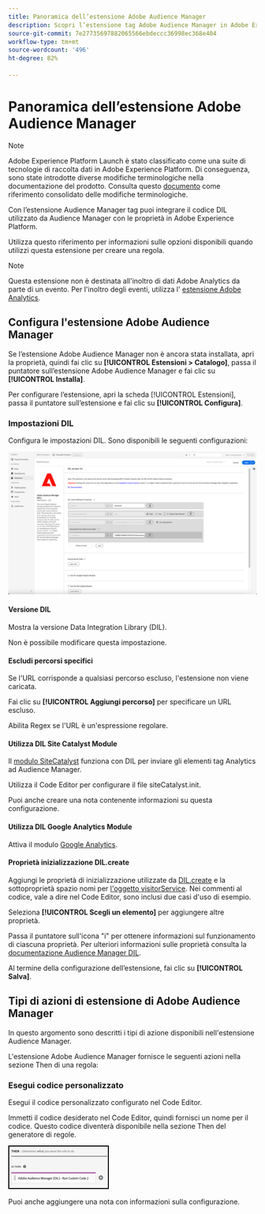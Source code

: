```yaml
---
title: Panoramica dell’estensione Adobe Audience Manager
description: Scopri l’estensione tag Adobe Audience Manager in Adobe Experience Platform.
source-git-commit: 7e27735697882065566ebdeccc36998ec368e404
workflow-type: tm+mt
source-wordcount: '496'
ht-degree: 82%

---
```


# Panoramica dell’estensione Adobe Audience Manager

>[!NOTE]
>
>Adobe Experience Platform Launch è stato classificato come una suite di tecnologie di raccolta dati in Adobe Experience Platform. Di conseguenza, sono state introdotte diverse modifiche terminologiche nella documentazione del prodotto. Consulta questo [documento](../../../term-updates.md) come riferimento consolidato delle modifiche terminologiche.

Con l’estensione Audience Manager tag puoi integrare il codice DIL utilizzato da Audience Manager con le proprietà in Adobe Experience Platform.

Utilizza questo riferimento per informazioni sulle opzioni disponibili quando utilizzi questa estensione per creare una regola.

>[!NOTE]
>
>Questa estensione non è destinata all&#39;inoltro di dati Adobe Analytics da parte di un evento. Per l&#39;inoltro degli eventi, utilizza l&#39; [estensione Adobe Analytics](../analytics/overview.md).

## Configura l&#39;estensione Adobe Audience Manager

Se l’estensione Adobe Audience Manager non è ancora stata installata, apri la proprietà, quindi fai clic su **[!UICONTROL Estensioni > Catalogo]**, passa il puntatore sull’estensione Adobe Audience Manager e fai clic su **[!UICONTROL Installa]**.

Per configurare l’estensione, apri la scheda [!UICONTROL Estensioni], passa il puntatore sull’estensione e fai clic su **[!UICONTROL Configura]**.

### Impostazioni DIL

Configura le impostazioni DIL. Sono disponibili le seguenti configurazioni:

![](../../../images/ext-aam-config.png)

#### Versione DIL

Mostra la versione Data Integration Library (DIL).

Non è possibile modificare questa impostazione.

#### Escludi percorsi specifici

Se l&#39;URL corrisponde a qualsiasi percorso escluso, l&#39;estensione non viene caricata.

Fai clic su **[!UICONTROL Aggiungi percorso]** per specificare un URL escluso.

Abilita Regex se l&#39;URL è un&#39;espressione regolare.

#### Utilizza DIL Site Catalyst Module

Il [modulo SiteCatalyst](https://experiencecloud.adobe.com/resources/help/it_IT/aam/r_dil_sc_init.html) funziona con DIL per inviare gli elementi tag Analytics ad Audience Manager.

Utilizza il Code Editor per configurare il file siteCatalyst.init.

Puoi anche creare una nota contenente informazioni su questa configurazione.

#### Utilizza DIL Google Analytics Module

Attiva il modulo [Google Analytics](https://experiencecloud.adobe.com/resources/help/it_IT/aam/dil-google-universal-analytics.html).

#### Proprietà inizializzazione DIL.create

Aggiungi le proprietà di inizializzazione utilizzate da [DIL.create](https://experiencecloud.adobe.com/resources/help/it_IT/aam/r_dil_create.html) e la sottoproprietà spazio nomi per [l&#39;oggetto visitorService](https://experiencecloud.adobe.com/resources/help/it_IT/aam/r_dil_visitor_service.html). Nei commenti al codice, vale a dire nel Code Editor, sono inclusi due casi d&#39;uso di esempio.

Seleziona **[!UICONTROL Scegli un elemento]** per aggiungere altre proprietà.

Passa il puntatore sull&#39;icona &quot;i&quot; per ottenere informazioni sul funzionamento di ciascuna proprietà. Per ulteriori informazioni sulle proprietà consulta la [documentazione Audience Manager DIL](https://experiencecloud.adobe.com/resources/help/en_US/aam/r_dil_create.html).

Al termine della configurazione dell’estensione, fai clic su **[!UICONTROL Salva]**.

## Tipi di azioni di estensione di Adobe Audience Manager

In questo argomento sono descritti i tipi di azione disponibili nell&#39;estensione Audience Manager.

L&#39;estensione Adobe Audience Manager fornisce le seguenti azioni nella sezione Then di una regola:

### Esegui codice personalizzato

Esegui il codice personalizzato configurato nel Code Editor.

Immetti il codice desiderato nel Code Editor, quindi fornisci un nome per il codice. Questo codice diventerà disponibile nella sezione Then del generatore di regole.

![](../../../images/ext-aam-then.png)

Puoi anche aggiungere una nota con informazioni sulla configurazione.
